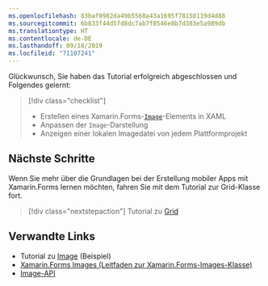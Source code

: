 ```yaml
---
ms.openlocfilehash: 83baf0982da49b5568a43a1695f78150119d4d88
ms.sourcegitcommit: 6b833f44d5fd8dc7ab7f8546e8b7d383e5a989db
ms.translationtype: HT
ms.contentlocale: de-DE
ms.lasthandoff: 09/18/2019
ms.locfileid: "71107241"
---
```

Glückwunsch, Sie haben das Tutorial erfolgreich abgeschlossen und Folgendes gelernt:

> [!div class="checklist"]
>
> - Erstellen eines Xamarin.Forms-[`Image`](xref:Xamarin.Forms.Image)-Elements in XAML
> - Anpassen der `Image`-Darstellung
> - Anzeigen einer lokalen Imagedatei von jedem Plattformprojekt

## <a name="next-steps"></a>Nächste Schritte

Wenn Sie mehr über die Grundlagen bei der Erstellung mobiler Apps mit Xamarin.Forms lernen möchten, fahren Sie mit dem Tutorial zur Grid-Klasse fort.

> [!div class="nextstepaction"]
> Tutorial zu [Grid](~/get-started/tutorials/grid/index.yml)

## <a name="related-links"></a>Verwandte Links

- Tutorial zu [Image](https://docs.microsoft.com/samples/xamarin/xamarin-forms-samples/getstarted-tutorials-imagetutorial/) (Beispiel)
- [Xamarin.Forms Images (Leitfaden zur Xamarin.Forms-Images-Klasse)](~/xamarin-forms/user-interface/images.md)
- [Image-API](xref:Xamarin.Forms.Image)

